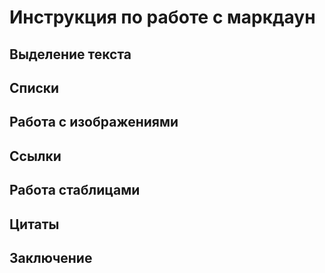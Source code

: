 # Инструкция по работе с маркдаун

## Выделение текста

## Списки

## Работа с изображениями

## Ссылки

## Работа стаблицами

## Цитаты

## Заключение
